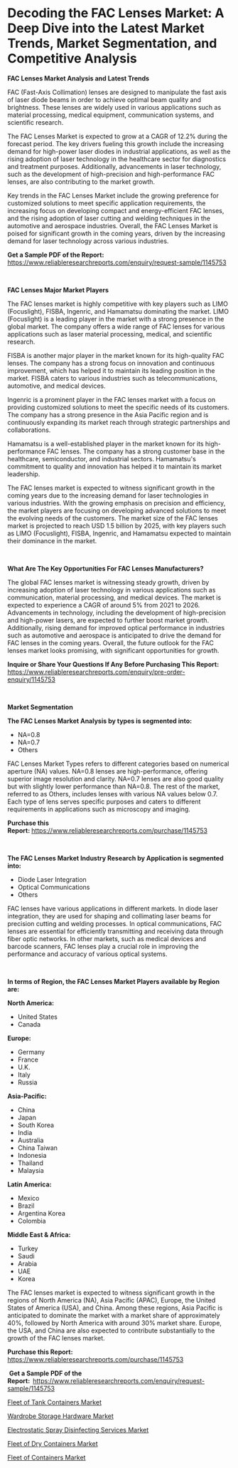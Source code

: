 <p><h1>Decoding the FAC Lenses Market: A Deep Dive into the Latest Market Trends, Market Segmentation, and Competitive Analysis</h1></p><p><strong>FAC Lenses Market Analysis and Latest Trends</strong></p>
<p><p>FAC (Fast-Axis Collimation) lenses are designed to manipulate the fast axis of laser diode beams in order to achieve optimal beam quality and brightness. These lenses are widely used in various applications such as material processing, medical equipment, communication systems, and scientific research.</p><p>The FAC Lenses Market is expected to grow at a CAGR of 12.2% during the forecast period. The key drivers fueling this growth include the increasing demand for high-power laser diodes in industrial applications, as well as the rising adoption of laser technology in the healthcare sector for diagnostics and treatment purposes. Additionally, advancements in laser technology, such as the development of high-precision and high-performance FAC lenses, are also contributing to the market growth.</p><p>Key trends in the FAC Lenses Market include the growing preference for customized solutions to meet specific application requirements, the increasing focus on developing compact and energy-efficient FAC lenses, and the rising adoption of laser cutting and welding techniques in the automotive and aerospace industries. Overall, the FAC Lenses Market is poised for significant growth in the coming years, driven by the increasing demand for laser technology across various industries.</p></p>
<p><strong>Get a Sample PDF of the Report:&nbsp;</strong> <a href="https://www.reliableresearchreports.com/enquiry/request-sample/1145753">https://www.reliableresearchreports.com/enquiry/request-sample/1145753</a></p>
<p>&nbsp;</p>
<p><strong>FAC Lenses Major Market Players</strong></p>
<p><p>The FAC lenses market is highly competitive with key players such as LIMO (Focuslight), FISBA, Ingenric, and Hamamatsu dominating the market. LIMO (Focuslight) is a leading player in the market with a strong presence in the global market. The company offers a wide range of FAC lenses for various applications such as laser material processing, medical, and scientific research.</p><p>FISBA is another major player in the market known for its high-quality FAC lenses. The company has a strong focus on innovation and continuous improvement, which has helped it to maintain its leading position in the market. FISBA caters to various industries such as telecommunications, automotive, and medical devices.</p><p>Ingenric is a prominent player in the FAC lenses market with a focus on providing customized solutions to meet the specific needs of its customers. The company has a strong presence in the Asia Pacific region and is continuously expanding its market reach through strategic partnerships and collaborations.</p><p>Hamamatsu is a well-established player in the market known for its high-performance FAC lenses. The company has a strong customer base in the healthcare, semiconductor, and industrial sectors. Hamamatsu's commitment to quality and innovation has helped it to maintain its market leadership.</p><p>The FAC lenses market is expected to witness significant growth in the coming years due to the increasing demand for laser technologies in various industries. With the growing emphasis on precision and efficiency, the market players are focusing on developing advanced solutions to meet the evolving needs of the customers. The market size of the FAC lenses market is projected to reach USD 1.5 billion by 2025, with key players such as LIMO (Focuslight), FISBA, Ingenric, and Hamamatsu expected to maintain their dominance in the market.</p></p>
<p>&nbsp;</p>
<p><strong>What Are The Key Opportunities For FAC Lenses Manufacturers?</strong></p>
<p><p>The global FAC lenses market is witnessing steady growth, driven by increasing adoption of laser technology in various applications such as communication, material processing, and medical devices. The market is expected to experience a CAGR of around 5% from 2021 to 2026. Advancements in technology, including the development of high-precision and high-power lasers, are expected to further boost market growth. Additionally, rising demand for improved optical performance in industries such as automotive and aerospace is anticipated to drive the demand for FAC lenses in the coming years. Overall, the future outlook for the FAC lenses market looks promising, with significant opportunities for growth.</p></p>
<p><strong>Inquire or Share Your Questions If Any Before Purchasing This Report:</strong> <a href="https://www.reliableresearchreports.com/enquiry/pre-order-enquiry/1145753">https://www.reliableresearchreports.com/enquiry/pre-order-enquiry/1145753</a></p>
<p>&nbsp;</p>
<p><strong>Market Segmentation</strong></p>
<p><strong>The FAC Lenses Market Analysis by types is segmented into:</strong></p>
<p><ul><li>NA=0.8</li><li>NA=0.7</li><li>Others</li></ul></p>
<p><p>FAC Lenses Market Types refers to different categories based on numerical aperture (NA) values. NA=0.8 lenses are high-performance, offering superior image resolution and clarity. NA=0.7 lenses are also good quality but with slightly lower performance than NA=0.8. The rest of the market, referred to as Others, includes lenses with various NA values below 0.7. Each type of lens serves specific purposes and caters to different requirements in applications such as microscopy and imaging.</p></p>
<p><strong>Purchase this Report:&nbsp;</strong><a href="https://www.reliableresearchreports.com/purchase/1145753">https://www.reliableresearchreports.com/purchase/1145753</a></p>
<p>&nbsp;</p>
<p><strong>The FAC Lenses Market Industry Research by Application is segmented into:</strong></p>
<p><ul><li>Diode Laser Integration</li><li>Optical Communications</li><li>Others</li></ul></p>
<p><p>FAC lenses have various applications in different markets. In diode laser integration, they are used for shaping and collimating laser beams for precision cutting and welding processes. In optical communications, FAC lenses are essential for efficiently transmitting and receiving data through fiber optic networks. In other markets, such as medical devices and barcode scanners, FAC lenses play a crucial role in improving the performance and accuracy of various optical systems.</p></p>
<p>&nbsp;</p>
<p><strong>In terms of Region, the FAC Lenses Market Players available by Region are:</strong></p>
<p>
    <p> <strong> North America: </strong>
        <ul>
            <li>United States</li>
            <li>Canada</li>
        </ul>
        </p> 
    <p> <strong> Europe: </strong>
        <ul>
            <li>Germany</li>
            <li>France</li>
            <li>U.K.</li>
            <li>Italy</li>
            <li>Russia</li>
        </ul>
        </p> 
    <p> <strong> Asia-Pacific: </strong>
        <ul>
            <li>China</li>
            <li>Japan</li>
            <li>South Korea</li>
            <li>India</li>
            <li>Australia</li>
            <li>China Taiwan</li>
            <li>Indonesia</li>
            <li>Thailand</li>
            <li>Malaysia</li>
        </ul>
        </p> 
    <p> <strong> Latin America: </strong>
        <ul>
            <li>Mexico</li>
            <li>Brazil</li>
            <li>Argentina Korea</li>
            <li>Colombia</li>
        </ul>
        </p> 
    <p> <strong> Middle East & Africa: </strong>
        <ul>
            <li>Turkey</li>
            <li>Saudi</li>
            <li>Arabia</li>
            <li>UAE</li>
            <li>Korea</li>
        </ul>
    </p>
    </p>
<p><p>The FAC lenses market is expected to witness significant growth in the regions of North America (NA), Asia Pacific (APAC), Europe, the United States of America (USA), and China. Among these regions, Asia Pacific is anticipated to dominate the market with a market share of approximately 40%, followed by North America with around 30% market share. Europe, the USA, and China are also expected to contribute substantially to the growth of the FAC lenses market.</p></p>
<p><strong>Purchase this Report: </strong><a href="https://www.reliableresearchreports.com/purchase/1145753">https://www.reliableresearchreports.com/purchase/1145753</a></p>
<p>&nbsp;<strong>Get a Sample PDF of the Report:&nbsp;&nbsp;</strong><a href="https://www.reliableresearchreports.com/enquiry/request-sample/1145753">https://www.reliableresearchreports.com/enquiry/request-sample/1145753</a></p>
<p><strong></strong></p>
<p><p><a href="https://medium.com/p/de3114e72435/edit">Fleet of Tank Containers Market</a></p><p><a href="https://medium.com/p/e9f7d9c7947c/edit">Wardrobe Storage Hardware Market</a></p><p><a href="https://medium.com/p/1f8e76d78c95/edit">Electrostatic Spray Disinfecting Services Market</a></p><p><a href="https://medium.com/p/6dc38e933141/edit">Fleet of Dry Containers Market</a></p><p><a href="https://medium.com/p/04b457c9415d/edit">Fleet of Containers Market</a></p></p>